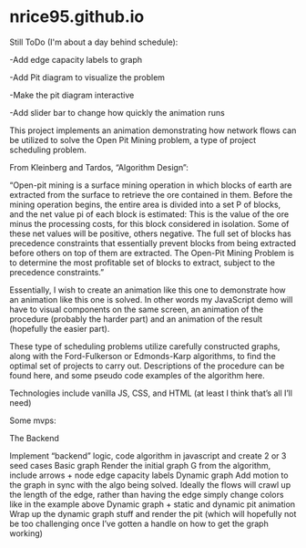 # nrice95.github.io


Still ToDo (I'm about a day behind schedule):

-Add edge capacity labels to graph

-Add Pit diagram to visualize the problem

-Make the pit diagram interactive

-Add slider bar to change how quickly the animation runs

This project implements an animation demonstrating how network flows can be utilized to solve the Open Pit Mining problem, a type of project scheduling problem.

From Kleinberg and Tardos, “Algorithm Design”:

“Open-pit mining is a surface mining operation in which blocks of earth are extracted from the surface to retrieve the ore contained in them. Before the mining operation begins, the entire area is divided into a set P of blocks, and the net value pi of each block is estimated: This is the value of the ore minus the processing costs, for this block considered in isolation. Some of these net values will be positive, others negative. The full set of blocks has precedence constraints that essentially prevent blocks from being extracted before others on top of them are extracted. The Open-Pit Mining Problem is to determine the most profitable set of blocks to extract, subject to the precedence constraints.”

Essentially, I wish to create an animation like this one to demonstrate how an animation like this one is solved. In other words my JavaScript demo will have to visual components on the same screen, an animation of the procedure (probably the harder part) and an animation of the result (hopefully the easier part).

These type of scheduling problems utilize carefully constructed graphs, along with the Ford-Fulkerson or Edmonds-Karp algorithms, to find the optimal set of projects to carry out. Descriptions of the procedure can be found here, and some pseudo code examples of the algorithm here.

Technologies include vanilla JS, CSS, and HTML (at least I think that’s all I’ll need)

Some mvps:

The Backend

Implement “backend” logic, code algorithm in javascript and create 2 or 3 seed cases Basic graph
Render the initial graph G from the algorithm, include arrows + node edge capacity labels Dynamic graph
Add motion to the graph in sync with the algo being solved. Ideally the flows will crawl up the length of the edge, rather than having the edge simply change colors like in the example above Dynamic graph + static and dynamic pit animation
Wrap up the dynamic graph stuff and render the pit (which will hopefully not be too challenging once I’ve gotten a handle on how to get the graph working)
